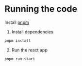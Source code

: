 # Running the code

Install [pnpm](https://pnpm.io/)

1. Install dependencies

```bash
pnpm install
```

2. Run the react app

```bash
pnpm run start
```